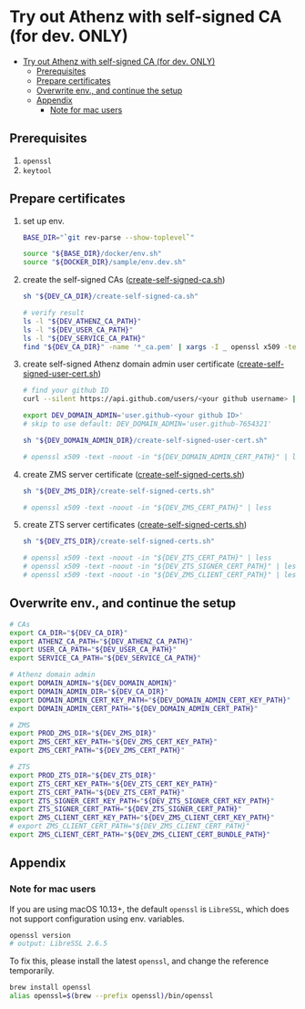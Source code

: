 <a id="markdown-try-out-athenz-with-self-signed-ca-for-dev-only" name="try-out-athenz-with-self-signed-ca-for-dev-only"></a>
# Try out Athenz with self-signed CA (for dev. ONLY)

<!-- TOC -->

- [Try out Athenz with self-signed CA (for dev. ONLY)](#try-out-athenz-with-self-signed-ca-for-dev-only)
    - [Prerequisites](#prerequisites)
    - [Prepare certificates](#prepare-certificates)
    - [Overwrite env., and continue the setup](#overwrite-env-and-continue-the-setup)
    - [Appendix](#appendix)
        - [Note for mac users](#note-for-mac-users)

<!-- /TOC -->

<a id="markdown-prerequisites" name="prerequisites"></a>
## Prerequisites

1. `openssl`
1. `keytool`

<a id="markdown-prepare-certificates" name="prepare-certificates"></a>
## Prepare certificates

1. set up env.
    ```bash
    BASE_DIR="`git rev-parse --show-toplevel`"

    source "${BASE_DIR}/docker/env.sh"
    source "${DOCKER_DIR}/sample/env.dev.sh"
    ```

1. create the self-signed CAs ([create-self-signed-ca.sh](../sample/CAs/create-self-signed-ca.sh))

    ```bash
    sh "${DEV_CA_DIR}/create-self-signed-ca.sh"
    ```
    ```bash
    # verify result
    ls -l "${DEV_ATHENZ_CA_PATH}"
    ls -l "${DEV_USER_CA_PATH}"
    ls -l "${DEV_SERVICE_CA_PATH}"
    find "${DEV_CA_DIR}" -name '*_ca.pem' | xargs -I _ openssl x509 -text -in _ | grep 'Issuer: '
    ```

1. create self-signed Athenz domain admin user certificate ([create-self-signed-user-cert.sh](../sample/domain-admin/create-self-signed-user-cert.sh))

    ```bash
    # find your github ID
    curl --silent https://api.github.com/users/<your github username> | grep '"id":'

    export DEV_DOMAIN_ADMIN='user.github-<your github ID>'
    # skip to use default: DEV_DOMAIN_ADMIN='user.github-7654321'
    ```
    ```bash
    sh "${DEV_DOMAIN_ADMIN_DIR}/create-self-signed-user-cert.sh"

    # openssl x509 -text -noout -in "${DEV_DOMAIN_ADMIN_CERT_PATH}" | less
    ```

1. create ZMS server certificate ([create-self-signed-certs.sh](../sample/zms/create-self-signed-certs.sh))

    ```bash
    sh "${DEV_ZMS_DIR}/create-self-signed-certs.sh"

    # openssl x509 -text -noout -in "${DEV_ZMS_CERT_PATH}" | less
    ```

1. create ZTS server certificates ([create-self-signed-certs.sh](../sample/zts/create-self-signed-certs.sh))

    ```bash
    sh "${DEV_ZTS_DIR}/create-self-signed-certs.sh"

    # openssl x509 -text -noout -in "${DEV_ZTS_CERT_PATH}" | less
    # openssl x509 -text -noout -in "${DEV_ZTS_SIGNER_CERT_PATH}" | less
    # openssl x509 -text -noout -in "${DEV_ZMS_CLIENT_CERT_PATH}" | less
    ```

<a id="markdown-overwrite-env-and-continue-the-setup" name="overwrite-env-and-continue-the-setup"></a>
## Overwrite env., and continue the setup

```bash
# CAs
export CA_DIR="${DEV_CA_DIR}"
export ATHENZ_CA_PATH="${DEV_ATHENZ_CA_PATH}"
export USER_CA_PATH="${DEV_USER_CA_PATH}"
export SERVICE_CA_PATH="${DEV_SERVICE_CA_PATH}"

# Athenz domain admin
export DOMAIN_ADMIN="${DEV_DOMAIN_ADMIN}"
export DOMAIN_ADMIN_DIR="${DEV_CA_DIR}"
export DOMAIN_ADMIN_CERT_KEY_PATH="${DEV_DOMAIN_ADMIN_CERT_KEY_PATH}"
export DOMAIN_ADMIN_CERT_PATH="${DEV_DOMAIN_ADMIN_CERT_PATH}"

# ZMS
export PROD_ZMS_DIR="${DEV_ZMS_DIR}"
export ZMS_CERT_KEY_PATH="${DEV_ZMS_CERT_KEY_PATH}"
export ZMS_CERT_PATH="${DEV_ZMS_CERT_PATH}"

# ZTS
export PROD_ZTS_DIR="${DEV_ZTS_DIR}"
export ZTS_CERT_KEY_PATH="${DEV_ZTS_CERT_KEY_PATH}"
export ZTS_CERT_PATH="${DEV_ZTS_CERT_PATH}"
export ZTS_SIGNER_CERT_KEY_PATH="${DEV_ZTS_SIGNER_CERT_KEY_PATH}"
export ZTS_SIGNER_CERT_PATH="${DEV_ZTS_SIGNER_CERT_PATH}"
export ZMS_CLIENT_CERT_KEY_PATH="${DEV_ZMS_CLIENT_CERT_KEY_PATH}"
# export ZMS_CLIENT_CERT_PATH="${DEV_ZMS_CLIENT_CERT_PATH}"
export ZMS_CLIENT_CERT_PATH="${DEV_ZMS_CLIENT_CERT_BUNDLE_PATH}"
```

<a id="markdown-appendix" name="appendix"></a>
## Appendix

<a id="markdown-note-for-mac-users" name="note-for-mac-users"></a>
### Note for mac users

If you are using macOS 10.13+, the default `openssl` is `LibreSSL`, which does not support configuration using env. variables.
```bash
openssl version
# output: LibreSSL 2.6.5
```
To fix this, please install the latest `openssl`, and change the reference temporarily.
```bash
brew install openssl
alias openssl=$(brew --prefix openssl)/bin/openssl
```
